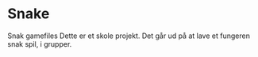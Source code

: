 # Snake
Snak gamefiles
Dette er et skole projekt. Det går ud på at lave et fungeren snak spil, i grupper.
